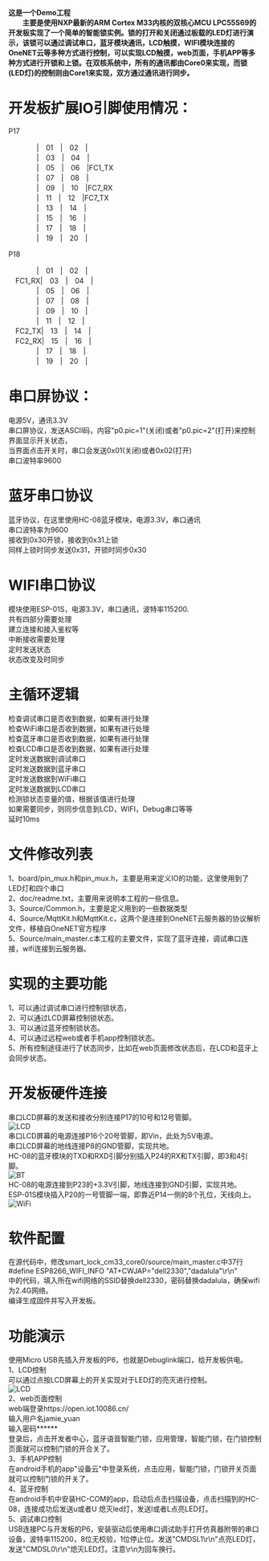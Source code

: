 
**这是一个Demo工程   
　　主要是使用NXP最新的ARM Cortex M33内核的双核心MCU LPC55S69的开发板实现了一个简单的智能锁实例。锁的打开和关闭通过板载的LED灯进行演示，该锁可以通过调试串口，蓝牙模块通讯，LCD触摸，WIFI模块连接的OneNET云等多种方式进行控制，可以实现LCD触摸，web页面，手机APP等多种方式进行开锁和上锁。在双核系统中，所有的通讯都由Core0来实现，而锁(LED灯)的控制则由Core1来实现，双方通过通讯进行同步。**   


开发板扩展IO引脚使用情况：  
================
P17  
 
　　　　|　01　|　02　|　　　　  
　　　　|　03　|　04　|　　　　  
　　　　|　05　|　06　|FC1_TX　  
　　　　|　07　|　08　|　　　　  
　　　　|　09　|　10　|FC7_RX　  
　　　　|　11　|　12　|FC7_TX　  
　　　　|　13　|　14　|　　　　  
　　　　|　15　|　16　|　　　　  
　　　　|　17　|　18　|　　　　  
　　　　|　19　|　20　|　　　　  
 
P18  

　　　　|　01　|　02　|　　　　  
　FC1_RX|　03　|　04　|　　　　  
　　　　|　05　|　06　|　　　　  
　　　　|　07　|　08　|　　　　  
　　　　|　09　|　10　|　　　　  
　　　　|　11　|　12　|　　　　  
　FC2_TX|　13　|　14　|　　　　  
　FC2_RX|　15　|　16　|　　　　  
　　　　|　17　|　18　|　　　　  
　　　　|　19　|　20　|　　　　  
  
  
串口屏协议：  
================  
电源5V，通讯3.3V  
串口屏协议，发送ASCII码，内容"p0.pic=1"(关闭)或者"p0.pic=2"(打开)来控制界面显示开关状态，  
当界面点击开关时，串口会发送0x01(关闭)或者0x02(打开)  
串口波特率9600  

蓝牙串口协议  
================  
蓝牙协议，在这里使用HC-08蓝牙模块，电源3.3V，串口通讯  
串口波特率为9600  
接收到0x30开锁，接收到0x31上锁  
同样上锁时同步发送0x31，开锁时同步0x30  
  
WIFI串口协议  
================  
模块使用ESP-01S，电源3.3V，串口通讯，波特率115200.  
共有四部分需要处理  
建立连接和接入鉴权等  
中断接收需要处理  
定时发送状态  
状态改变及时同步    

  
主循环逻辑  
================  
检查调试串口是否收到数据，如果有进行处理  
检查WiFi串口是否收到数据，如果有进行处理  
检查蓝牙串口是否收到数据，如果有进行处理  
检查LCD串口是否收到数据，如果有进行处理  
定时发送数据到调试串口  
定时发送数据到蓝牙串口  
定时发送数据到WiFi串口  
定时发送数据到LCD串口  
检测锁状态变量的值，根据该值进行处理  
如果需要同步，则同步信息到LCD，WIFI，Debug串口等等  
延时10ms  
  
文件修改列表   
================  
1、board/pin_mux.h和pin_mux.h，主要是用来定义IO的功能，这里使用到了LED灯和四个串口  
2、doc/readme.txt，主要用来说明本工程的一些信息。  
3、Source/Common.h，主要是定义用到的一些数据类型  
4、Source/MqttKit.h和MqttKit.c，这两个是连接到OneNET云服务器的协议解析文件，移植自OneNET官方程序  
5、Source/main_master.c本工程的主要文件，实现了蓝牙连接，调试串口连接，wifi连接到云服务器。  
  
实现的主要功能  
================  
1、可以通过调试串口进行控制锁状态，  
2、可以通过LCD屏幕控制锁状态。  
3、可以通过蓝牙控制锁状态。  
4、可以通过远程web或者手机app控制锁状态。  
5、所有控制途径进行了状态同步，比如在web页面修改状态后，在LCD和蓝牙上会同步状态。  

开发板硬件连接
==================
串口LCD屏幕的发送和接收分别连接P17的10号和12号管脚。  
![LCD](LCD_RX_TX.jpg)  
串口LCD屏幕的电源连接P16个20号管脚，即Vin，此处为5V电源。  
串口LCD屏幕的地线连接P8的GND管脚，实现共地。  
HC-08的蓝牙模块的TXD和RXD引脚分别插入P24的RX和TX引脚，即3和4引脚。  
![BT](BT_RX_TX.jpg)  
HC-08的电源连接到P23的+3.3V引脚，地线连接到GND引脚，实现共地。  
ESP-01S模块插入P20的一号管脚一端，即靠近P14一侧的8个孔位，天线向上。 
![WiFi](WIFI.jpg)   

软件配置
================
在源代码中，修改smart_lock_cm33_core0/source/main_master.c中37行  
#define ESP8266_WIFI_INFO	"AT+CWJAP=\"dell2330\",\"dadalula\"\r\n"  
中的代码，填入所在wifi网络的SSID替换dell2330，密码替换dadalula，确保wifi为2.4G网络。  
编译生成固件并写入开发板。  

功能演示
================
使用Micro USB先插入开发板的P6，也就是Debuglink端口，给开发板供电。  
1、LCD控制  
可以通过点按LCD屏幕上的开关实现对于LED灯的亮灭进行控制。  
![LCD](LCD_lock.gif)   
2、web页面控制  
web端登录https://open.iot.10086.cn/  
输入用户名jamie_yuan  
输入密码******  
登录后，点击开发者中心，蓝牙语音智能门锁，应用管理，智能门锁，在门锁控制页面就可以控制门锁的开合关了。  
3、手机APP控制  
在android手机的app"设备云"中登录系统，点击应用，智能门锁，门锁开关页面就可以控制门锁的开关了。  
4、蓝牙控制  
在android手机中安装HC-COM的app，启动后点击扫描设备，点击扫描到的HC-08，连接成功后发送u或者U
熄灭led灯，发送l或者L点亮LED灯。  
5、调试串口控制  
USB连接PC与开发板的P6，安装驱动后使用串口调试助手打开仿真器附带的串口设备，波特率115200，8位无校验，1位停止位。发送"CMDSL1\r\n"点亮LED灯，发送"CMDSL0\r\n"熄灭LED灯。注意\r\n为回车换行。  

